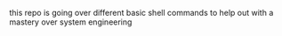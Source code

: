 this repo is going over different basic shell commands to help out with a mastery over system engineering
